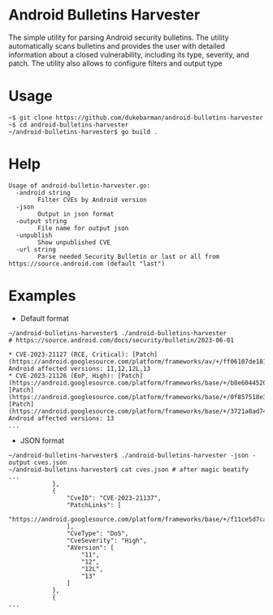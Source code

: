 # Android Bulletins Harvester

The simple utility for parsing Android security bulletins. The utility automatically scans bulletins and provides the user with detailed information about a closed vulnerability, including its type, severity, and patch. The utility also allows to configure filters and output type

# Usage
```
~$ git clone https://github.com/dukebarman/android-bulletins-harvester
~$ cd android-bulletins-harvester
~/android-bulletins-harvester$ go build .
```

# Help

```
Usage of android-bulletin-harvester.go:
  -android string
        Filter CVEs by Android version
  -json
        Output in json format
  -output string
        File name for output json
  -unpublish
        Show unpublished CVE
  -url string
        Parse needed Security Bulletin or last or all from https://source.android.com (default "last")
```

# Examples

* Default format

```
~/android-bulletins-harvester$ ./android-bulletins-harvester
# https://source.android.com/docs/security/bulletin/2023-06-01

* CVE-2023-21127 (RCE, Critical): [Patch](https://android.googlesource.com/platform/frameworks/av/+/ff06107de18166f1d97baddabfe23a608ef35ceb)
Android affected versions: 11,12,12L,13
* CVE-2023-21126 (EoP, High): [Patch](https://android.googlesource.com/platform/frameworks/base/+/b8e6044520761f537473d0a04a651118236d2c52) [Patch](https://android.googlesource.com/platform/frameworks/base/+/0f857518e3dd6490508a88ceac39309e77cb231b) [Patch](https://android.googlesource.com/platform/frameworks/base/+/3721a8ad742248e7c017115c088291015f40319d)
Android affected versions: 13
...
```

* JSON format

```
~/android-bulletins-harvester$ ./android-bulletins-harvester -json -output cves.json
~/android-bulletins-harvester$ cat cves.json # after magic beatify 
...
            },
            {
                "CveID": "CVE-2023-21137",
                "PatchLinks": [
                    "https://android.googlesource.com/platform/frameworks/base/+/f11ce5d7cac6a128d3eefad2b8e94ca7dd054713"
                ],
                "CveType": "DoS",
                "CveSeverity": "High",
                "AVersion": [
                    "11",
                    "12",
                    "12L",
                    "13"
                ]
            },
            {
...
```